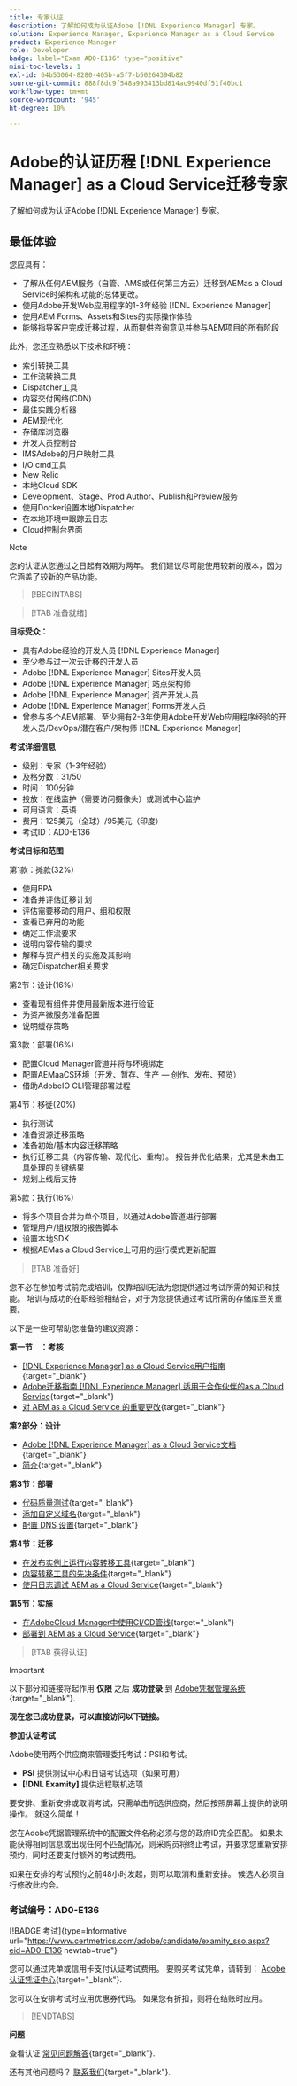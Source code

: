 ```yaml
---
title: 专家认证
description: 了解如何成为认证Adobe [!DNL Experience Manager] 专家。
solution: Experience Manager, Experience Manager as a Cloud Service
product: Experience Manager
role: Developer
badge: label="Exam AD0-E136" type="positive"
mini-toc-levels: 1
exl-id: 64b53064-8280-405b-a5f7-b50264394b82
source-git-commit: 888f8dc9f548a993413bd814ac9940df51f40bc1
workflow-type: tm+mt
source-wordcount: '945'
ht-degree: 10%

---
```


# Adobe的认证历程 [!DNL Experience Manager] as a Cloud Service迁移专家

了解如何成为认证Adobe [!DNL Experience Manager] 专家。

## 最低体验

您应具有：

* 了解从任何AEM服务（自管、AMS或任何第三方云）迁移到AEMas a Cloud Service时架构和功能的总体更改。
* 使用Adobe开发Web应用程序的1-3年经验 [!DNL Experience Manager]
* 使用AEM Forms、Assets和Sites的实际操作体验
* 能够指导客户完成迁移过程，从而提供咨询意见并参与AEM项目的所有阶段

此外，您还应熟悉以下技术和环境：

* 索引转换工具
* 工作流转换工具
* Dispatcher工具
* 内容交付网络(CDN)
* 最佳实践分析器
* AEM现代化
* 存储库浏览器
* 开发人员控制台
* IMSAdobe的用户映射工具
* I/O cmd工具
* New Relic
* 本地Cloud SDK
* Development、Stage、Prod Author、Publish和Preview服务
* 使用Docker设置本地Dispatcher
* 在本地环境中跟踪云日志
* Cloud控制台界面

>[!NOTE]
>
>您的认证从您通过之日起有效期为两年。 我们建议尽可能使用较新的版本，因为它涵盖了较新的产品功能。

>[!BEGINTABS]

>[!TAB 准备就绪]

**目标受众：**

* 具有Adobe经验的开发人员 [!DNL Experience Manager]
* 至少参与过一次云迁移的开发人员
* Adobe [!DNL Experience Manager] Sites开发人员
* Adobe [!DNL Experience Manager] 站点架构师
* Adobe [!DNL Experience Manager] 资产开发人员
* Adobe [!DNL Experience Manager] Forms开发人员
* 曾参与多个AEM部署、至少拥有2-3年使用Adobe开发Web应用程序经验的开发人员/DevOps/潜在客户/架构师 [!DNL Experience Manager]

**考试详细信息**

* 级别：专家（1-3年经验）
* 及格分数：31/50
* 时间：100分钟
* 投放：在线监护（需要访问摄像头）或测试中心监护
* 可用语言：英语
* 费用：125美元（全球）/95美元（印度）
* 考试ID：AD0-E136

**考试目标和范围**

第1款：摊款(32%)

* 使用BPA
* 准备并评估迁移计划
* 评估需要移动的用户、组和权限
* 查看已弃用的功能
* 确定工作流要求
* 说明内容传输的要求
* 解释与资产相关的实施及其影响
* 确定Dispatcher相关要求

第2节：设计(16%)

* 查看现有组件并使用最新版本进行验证
* 为资产微服务准备配置
* 说明缓存策略

第3款：部署(16%)

* 配置Cloud Manager管道并将与环境绑定
* 配置AEMaaCS环境（开发、暂存、生产 — 创作、发布、预览）
* 借助AdobeIO CLI管理部署过程

第4节：移徙(20%)

* 执行测试
* 准备资源迁移策略
* 准备初始/基本内容迁移策略
* 执行迁移工具（内容传输、现代化、重构）。 报告并优化结果，尤其是未由工具处理的关键结果
* 规划上线后支持

第5款：执行(16%)

* 将多个项目合并为单个项目，以通过Adobe管道进行部署
* 管理用户/组权限的报告脚本
* 设置本地SDK
* 根据AEMas a Cloud Service上可用的运行模式更新配置

>[!TAB 准备好]

您不必在参加考试前完成培训，仅靠培训无法为您提供通过考试所需的知识和技能。 培训与成功的在职经验相结合，对于为您提供通过考试所需的存储库至关重要。

以下是一些可帮助您准备的建议资源：

**第一节　：考核**


* [[!DNL Experience Manager] as a Cloud Service用户指南](https://experienceleague.adobe.com/docs/experience-manager-cloud-service/content/home.html){target="_blank"}
* [Adobe迁移指南 [!DNL Experience Manager] 适用于合作伙伴的as a Cloud Service](https://experienceleague.adobe.com/docs/experience-manager-cloud-service/content/migration-journey/getting-started-partners.html){target="_blank"}
* [ 对 AEM as a Cloud Service 的重要更改](https://experienceleague.adobe.com/docs/experience-manager-cloud-service/content/release-notes/aem-cloud-changes.html){target="_blank"}

**第2部分：设计**

* [Adobe [!DNL Experience Manager] as a Cloud Service文档](https://experienceleague.adobe.com/docs/experience-manager-cloud-service.html){target="_blank"}
* [简介](https://experienceleague.adobe.com/docs/experience-manager-cloud-service/content/implementing/content-delivery/caching.html){target="_blank"}

**第3节：部署**

* [代码质量测试](https://experienceleague.adobe.com/docs/experience-manager-cloud-service/content/implementing/using-cloud-manager/test-results/code-quality-testing.html){target="_blank"}
* [添加自定义域名](https://experienceleague.adobe.com/docs/experience-manager-cloud-service/content/implementing/using-cloud-manager/custom-domain-names/add-custom-domain-name.html){target="_blank"}
* [配置 DNS 设置](https://experienceleague.adobe.com/docs/experience-manager-cloud-service/content/implementing/using-cloud-manager/custom-domain-names/configure-dns-settings.html){target="_blank"}

**第4节：迁移**

* [在发布实例上运行内容转移工具](https://experienceleague.adobe.com/docs/experience-manager-cloud-service/content/migration-journey/cloud-migration/content-transfer-tool/running-content-transfer-tool-publish-instance.html){target="_blank"}
* [内容转移工具的先决条件](https://experienceleague.adobe.com/docs/experience-manager-cloud-service/content/migration-journey/cloud-migration/content-transfer-tool/prerequisites-content-transfer-tool.html){target="_blank"}
* [使用日志调试 AEM as a Cloud Service](https://experienceleague.adobe.com/docs/experience-manager-learn/cloud-service/debugging/debugging-aem-as-a-cloud-service/logs.html){target="_blank"}

**第5节：实施**

* [在AdobeCloud Manager中使用CI/CD管线](https://experienceleague.adobe.com/docs/experience-manager-learn/foundation/cloud-manager/use-the-cicd-pipeline-in-cloud-manager-for-aem.html){target="_blank"}
* [部署到 AEM as a Cloud Service](https://experienceleague.adobe.com/docs/experience-manager-cloud-service/content/implementing/deploying/overview.html){target="_blank"}

>[!TAB 获得认证]

>[!IMPORTANT]
>
>以下部分和链接将起作用 **仅限**  之后 **成功登录** 到 [Adobe凭据管理系统](https://www.certmetrics.com/adobe){target="_blank"}.


**现在您已成功登录，可以直接访问以下链接。**

**参加认证考试**

Adobe使用两个供应商来管理委托考试：PSI和考试。

* **PSI** 提供测试中心和日语考试选项（如果可用）
* **[!DNL Examity]** 提供远程联机选项

要安排、重新安排或取消考试，只需单击所选供应商，然后按照屏幕上提供的说明操作。 就这么简单！

您在Adobe凭据管理系统中的配置文件名称必须与您的政府ID完全匹配。 如果未能获得相同信息或出现任何不匹配情况，则采购员将终止考试，并要求您重新安排预约，同时还要支付额外的考试费用。

如果在安排的考试预约之前48小时发起，则可以取消和重新安排。 候选人必须自行修改此约会。

### 考试编号：AD0-E136

[!BADGE 考试]{type=Informative url="https://www.certmetrics.com/adobe/candidate/examity_sso.aspx?eid=AD0-E136 newtab=true"}

您可以通过凭单或信用卡支付认证考试费用。 要购买考试凭单，请转到： [Adobe认证凭证中心](https://market.xvoucher.com/adobe/global){target="_blank"}.

您可以在安排考试时应用优惠券代码。 如果您有折扣，则将在结账时应用。

>[!ENDTABS]

**问题**

查看认证 [常见问题解答](https://experienceleague.adobe.com/docs/certification/certification/faq.html){target="_blank"}.

还有其他问题吗？ [联系我们](mailto:certif@adobe.com){target="_blank"}.
